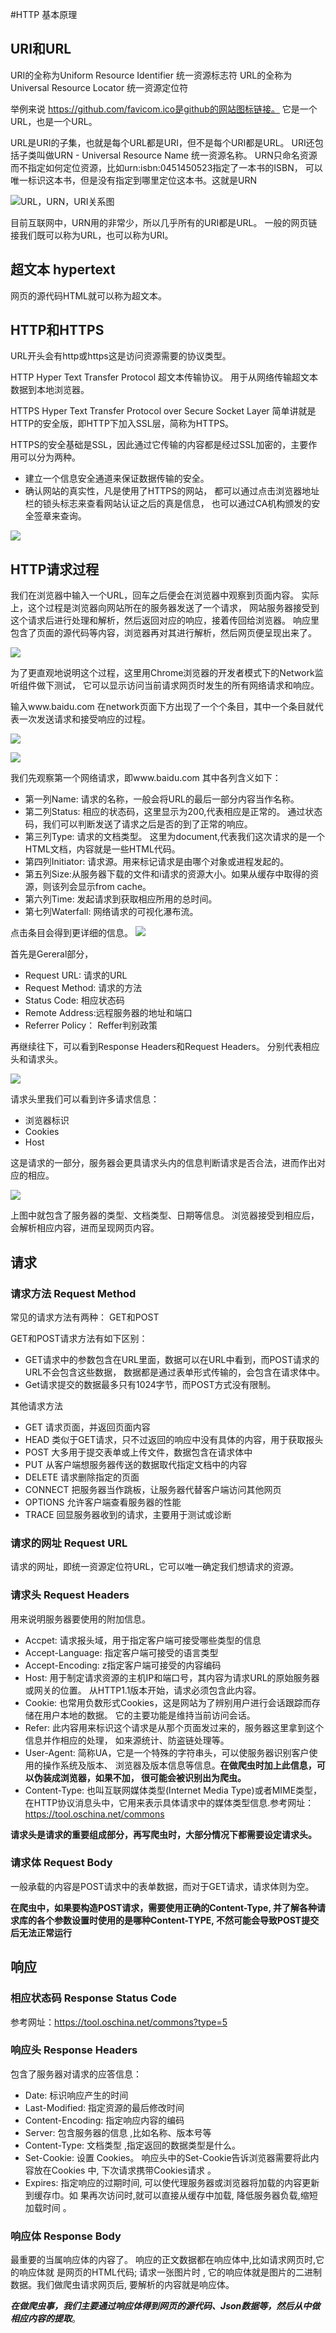 #HTTP 基本原理

## URI和URL

URI的全称为Uniform Resource Identifier 统一资源标志符
URL的全称为Universal Resource Locator 统一资源定位符

举例来说 https://github.com/favicom.ico是github的网站图标链接。
它是一个URL，也是一个URL。

URL是URI的子集，也就是每个URL都是URI，但不是每个URI都是URL。
URI还包括子类叫做URN - Universal Resource Name 统一资源名称。
URN只命名资源而不指定如何定位资源，比如urn:isbn:0451450523指定了一本书的ISBN，
可以唯一标识这本书，但是没有指定到哪里定位这本书。这就是URN

![URL，URN，URI关系图](urlurnuri.png)

目前互联网中，URN用的非常少，所以几乎所有的URI都是URL。
一般的网页链接我们既可以称为URL，也可以称为URI。

## 超文本 hypertext

网页的源代码HTML就可以称为超文本。

## HTTP和HTTPS

URL开头会有http或https这是访问资源需要的协议类型。

HTTP Hyper Text Transfer Protocol 超文本传输协议。
用于从网络传输超文本数据到本地浏览器。

HTTPS Hyper Text Transfer Protocol over Secure Socket Layer
简单讲就是HTTP的安全版，即HTTP下加入SSL层，简称为HTTPS。

HTTPS的安全基础是SSL，因此通过它传输的内容都是经过SSL加密的，主要作用可以分为两种。
- 建立一个信息安全通道来保证数据传输的安全。
- 确认网站的真实性，凡是使用了HTTPS的网站，
都可以通过点击浏览器地址栏的锁头标志来查看网站认证之后的真是信息，
也可以通过CA机构颁发的安全签章来查询。

![](https.png)

## HTTP请求过程

我们在浏览器中输入一个URL，回车之后便会在浏览器中观察到页面内容。
实际上，这个过程是浏览器向网站所在的服务器发送了一个请求，
网站服务器接受到这个请求后进行处理和解析，然后返回对应的响应，接着传回给浏览器。
响应里包含了页面的源代码等内容，浏览器再对其进行解析，然后网页便呈现出来了。

![](model.png)

为了更直观地说明这个过程，这里用Chrome浏览器的开发者模式下的Network监听组件做下测试，
它可以显示访问当前请求网页时发生的所有网络请求和响应。

输入www.baidu.com
在network页面下方出现了一个个条目，其中一个条目就代表一次发送请求和接受响应的过程。

![](list.png)

![](list1.png)

我们先观察第一个网络请求，即www.baidu.com
其中各列含义如下：
- 第一列Name: 请求的名称，一般会将URL的最后一部分内容当作名称。
- 第二列Status: 相应的状态码，这里显示为200,代表相应是正常的。
通过状态码，我们可以判断发送了请求之后是否的到了正常的响应。
- 第三列Type: 请求的文档类型。
这里为document,代表我们这次请求的是一个HTML文档，内容就是一些HTML代码。
- 第四列Initiator: 请求源。用来标记请求是由哪个对象或进程发起的。
- 第五列Size:从服务器下载的文件和i请求的资源大小。如果从缓存中取得的资源，则该列会显示from cache。
- 第六列Time: 发起请求到获取相应所用的总时间。
- 第七列Waterfall: 网络请求的可视化瀑布流。

点击条目会得到更详细的信息。
![](list_detail.png)

首先是Gereral部分，
- Request URL: 请求的URL
- Request Method: 请求的方法
- Status Code: 相应状态码
- Remote Address:远程服务器的地址和端口
- Referrer Policy： Reffer判别政策

再继续往下，可以看到Response Headers和Request Headers。
分别代表相应头和请求头。

![](requestHeaders.png)

请求头里我们可以看到许多请求信息：
- 浏览器标识
- Cookies
- Host

这是请求的一部分，服务器会更具请求头内的信息判断请求是否合法，进而作出对应的相应。

![](responseHeaders.png)

上图中就包含了服务器的类型、文档类型、日期等信息。
浏览器接受到相应后，会解析相应内容，进而呈现网页内容。

## 请求

### 请求方法 Request Method

常见的请求方法有两种： GET和POST

GET和POST请求方法有如下区别：
- GET请求中的参数包含在URL里面，数据可以在URL中看到，而POST请求的URL不会包含这些数据，
数据都是通过表单形式传输的，会包含在请求体中。
- Get请求提交的数据最多只有1024字节，而POST方式没有限制。

其他请求方法

- GET 请求页面，并返回页面内容
- HEAD 类似于GET请求，只不过返回的响应中没有具体的内容，用于获取报头
- POST 大多用于提交表单或上传文件，数据包含在请求体中
- PUT 从客户端想服务器传送的数据取代指定文档中的内容
- DELETE 请求删除指定的页面
- CONNECT 把服务器当作跳板，让服务器代替客户端访问其他网页
- OPTIONS 允许客户端查看服务器的性能
- TRACE 回显服务器收到的请求，主要用于测试或诊断

### 请求的网址 Request URL

请求的网址，即统一资源定位符URL，它可以唯一确定我们想请求的资源。

### 请求头 Request Headers

用来说明服务器要使用的附加信息。

- Accpet: 请求报头域，用于指定客户端可接受哪些类型的信息
- Accept-Language: 指定客户端可接受的语言类型
- Accept-Encoding: z指定客户端可接受的内容编码
- Host: 用于制定请求资源的主机IP和端口号，其内容为请求URL的原始服务器或网关的位置。
从HTTP1.1版本开始，请求必须包含此内容。
- Cookie: 也常用负数形式Cookies，这是网站为了辨别用户进行会话跟踪而存储在用户本地的数据。
它的主要功能是维持当前访问会话。
- Refer: 此内容用来标识这个请求是从那个页面发过来的，服务器这里拿到这个信息并作相应的处理，
如来源统计、防盗链处理等。
- User-Agent: 简称UA，它是一个特殊的字符串头，可以使服务器识别客户使用的操作系统及版本、
浏览器及版本信息等信息。**在做爬虫时加上此信息，可以伪装成浏览器，如果不加，
很可能会被识别出为爬虫。**
- Content-Type: 也叫互联网媒体类型(Internet Media Type)或者MIME类型，
在HTTP协议消息头中，它用来表示具体请求中的媒体类型信息.参考网址：https://tool.oschina.net/commons

**请求头是请求的重要组成部分，再写爬虫时，大部分情况下都需要设定请求头。**

### 请求体 Request Body

一般承载的内容是POST请求中的表单数据，而对于GET请求，请求体则为空。

**在爬虫中，如果要构造POST请求，需要使用正确的Content-Type, 
并了解各种请求库的各个参数设置时使用的是哪种Content-TYPE,
不然可能会导致POST提交后无法正常运行**

## 响应

### 相应状态码 Response Status Code

参考网址：https://tool.oschina.net/commons?type=5

### 响应头 Response Headers

包含了服务器对请求的应答信息：
- Date: 标识响应产生的时间
- Last-Modified: 指定资源的最后修改时间
- Content-Encoding: 指定响应内容的编码
- Server: 包含服务器的信息 ,比如名称、版本号等
- Content-Type: 文档类型 ,指定返回的数据类型是什么。
- Set-Cookie: 设置 Cookies。 响应头中的Set-Cookie告诉浏览器需要将此内容放在Cookies
中, 下次请求携带Cookies请求 。
- Expires: 指定响应的过期时间, 可以使代理服务器或浏览器将加载的内容更新到缓存巾。如
果再次访问时,就可以直接从缓存中加载, 降低服务器负载,缩短加载时间 。

### 响应体 Response Body

最重要的当属响应体的内容了。 响应的正文数据都在响应体中,比如请求网页时,它的响应体就
是网页的HTML代码; 请求一张图片时 , 它的响应体就是图片的二进制数据。我们做爬虫请求网页后,
要解析的内容就是响应体。

***在做爬虫事，我们主要通过响应体得到网页的源代码、Json数据等，然后从中做相应内容的提取***。



